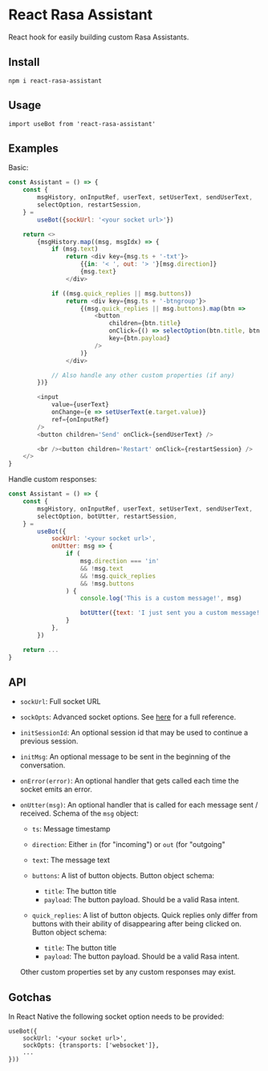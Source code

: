 # React Rasa Assistant

React hook for easily building custom Rasa Assistants.


## Install

    npm i react-rasa-assistant


## Usage

    import useBot from 'react-rasa-assistant'


## Examples

Basic:

```js
const Assistant = () => {
    const {
        msgHistory, onInputRef, userText, setUserText, sendUserText,
        selectOption, restartSession,
    } =
        useBot({sockUrl: '<your socket url>'})

    return <>
        {msgHistory.map((msg, msgIdx) => {
            if (msg.text)
                return <div key={msg.ts + '-txt'}>
                    {{in: '< ', out: '> '}[msg.direction]}
                    {msg.text}
                </div>

            if ((msg.quick_replies || msg.buttons))
                return <div key={msg.ts + '-btngroup'}>
                    {(msg.quick_replies || msg.buttons).map(btn =>
                        <button
                            children={btn.title}
                            onClick={() => selectOption(btn.title, btn.payload, msgIdx)}
                            key={btn.payload}
                        />
                    )}
                </div>

            // Also handle any other custom properties (if any)
        })}

        <input
            value={userText}
            onChange={e => setUserText(e.target.value)}
            ref={onInputRef}
        />
        <button children='Send' onClick={sendUserText} />

        <br /><button children='Restart' onClick={restartSession} />
    </>
}
```


Handle custom responses:


```js
const Assistant = () => {
    const {
        msgHistory, onInputRef, userText, setUserText, sendUserText,
        selectOption, botUtter, restartSession,
    } =
        useBot({
            sockUrl: '<your socket url>',
            onUtter: msg => {
                if (
                    msg.direction === 'in'
                    && !msg.text
                    && !msg.quick_replies
                    && !msg.buttons
                ) {
                    console.log('This is a custom message!', msg)

                    botUtter({text: 'I just sent you a custom message!'})
                }
            },
        })

    return ...
}
```


## API

- `sockUrl`: Full socket URL

- `sockOpts`: Advanced socket options. See
  [here](https://socket.io/docs/v2/client-api/#new-Manager-url-options)
  for a full reference.

- `initSessionId`: An optional session id that may be used to
  continue a previous session.

- `initMsg`: An optional message to be sent in the beginning of the
  conversation.

- `onError(error)`: An optional handler that gets called each time
  the socket emits an error.

- `onUtter(msg)`: An optional handler that is called for each
  message sent / received. Schema of the `msg` object:

  - `ts`: Message timestamp

  - `direction`: Either `in` (for "incoming") or `out` (for
    "outgoing"

  - `text`: The message text

  - `buttons`: A list of button objects. Button object schema:

    - `title`: The button title
    - `payload`: The button payload. Should be a valid Rasa intent.

  - `quick_replies`: A list of button objects. Quick replies
    only differ from buttons with their ability of
    disappearing after being clicked on. Button object schema:

    - `title`: The button title
    - `payload`: The button payload. Should be a valid Rasa intent.

  Other custom properties set by any custom responses may exist.


## Gotchas

In React Native the following socket option needs to be provided:

    useBot({
        sockUrl: '<your socket url>',
        sockOpts: {transports: ['websocket']},
        ...
    }))
